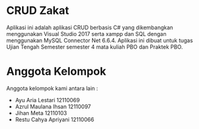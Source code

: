 # CRUD Zakat
Aplikasi ini adalah aplikasi CRUD berbasis C# yang dikembangkan menggunakan Visual Studio 2017 serta xampp dan SQL dengan menggunakan MySQL Connector Net 6.6.4. Aplikasi ini dibuat untuk tugas Ujian Tengah Semester semester 4 mata kuliah PBO dan Praktek PBO.

# Anggota Kelompok
Anggota kelompok kami antara lain :
- Ayu Aria Lestari		12110069
- Azrul Maulana Ihsan	12110097
- Jihan Meta 			12110103	
- Restu Cahya Apriyani	12110066
